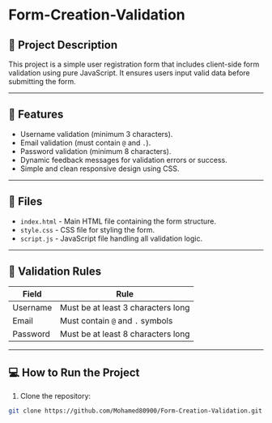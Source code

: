 # Form-Creation-Validation

## 📄 Project Description

This project is a simple user registration form that includes client-side form validation using pure JavaScript. It ensures users input valid data before submitting the form.

---

## 📌 Features

- Username validation (minimum 3 characters).
- Email validation (must contain `@` and `.`).
- Password validation (minimum 8 characters).
- Dynamic feedback messages for validation errors or success.
- Simple and clean responsive design using CSS.

---

## 🚀 Files

- `index.html` - Main HTML file containing the form structure.
- `style.css` - CSS file for styling the form.
- `script.js` - JavaScript file handling all validation logic.

---

## 🧮 Validation Rules

| Field    | Rule                               |
| -------- | ---------------------------------- |
| Username | Must be at least 3 characters long |
| Email    | Must contain `@` and `.` symbols   |
| Password | Must be at least 8 characters long |

---

## 💻 How to Run the Project

1. Clone the repository:

```bash
git clone https://github.com/Mohamed80900/Form-Creation-Validation.git
```
